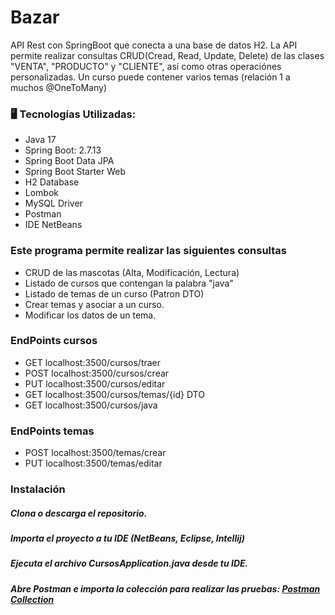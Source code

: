 # Bazar
API Rest con SpringBoot que conecta a una base de datos H2. 
La API permite realizar consultas CRUD(Cread, Read, Update, Delete) de las clases "VENTA", 
"PRODUCTO" y "CLIENTE", así como otras operaciónes personalizadas.
Un curso puede contener varios temas (relación 1 a muchos @OneToMany)

 ### 🖥️ Tecnologías Utilizadas:
* Java 17
* Spring Boot: 2.7.13
* Spring Boot Data JPA
* Spring Boot Starter Web
* H2 Database
* Lombok
* MySQL Driver
* Postman
* IDE NetBeans
 
 ### Este programa permite realizar las siguientes consultas 
 * CRUD de las mascotas (Alta, Modificación, Lectura)
 * Listado de cursos que contengan la palabra "java"
 * Listado de temas de un curso (Patron DTO)
 * Crear temas y asociar a un curso. 
 * Modificar los datos de un tema.

 ### EndPoints cursos
 * GET      localhost:3500/cursos/traer
 * POST     localhost:3500/cursos/crear
 * PUT      localhost:3500/cursos/editar
 * GET      localhost:3500/cursos/temas/{id} DTO
 * GET      localhost:3500/cursos/java

 ### EndPoints temas
 * POST     localhost:3500/temas/crear
 * PUT      localhost:3500/temas/editar

 ### Instalación

##### Clona o descarga el repositorio.
##### Importa el proyecto a tu IDE (NetBeans, Eclipse, Intellij)
##### Ejecuta el archivo CursosApplication.java desde tu IDE.
##### Abre Postman e importa la colección para realizar las pruebas: [Postman Collection](https://github.com/luzhersor/Cursos_Temas_CRUD/blob/main/Estudiante_Programaci%C3%B3n.postman_collection.json)
